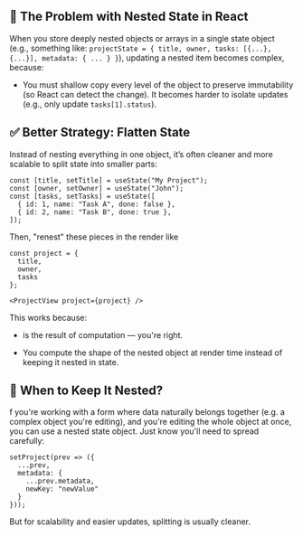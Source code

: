 ## 🔄 The Problem with Nested State in React

When you store deeply nested objects or arrays in a single state object (e.g., something like: `projectState = { title, owner, tasks: [{...}, {...}], metadata: { ... } }`), updating a nested item becomes complex, because:

- You must shallow copy every level of the object to preserve immutability (so React can detect the change). It becomes harder to isolate updates (e.g., only update `tasks[1].status`).

## ✅ Better Strategy: Flatten State
Instead of nesting everything in one object, it’s often cleaner and more scalable to split state into smaller parts:
```
const [title, setTitle] = useState("My Project");
const [owner, setOwner] = useState("John");
const [tasks, setTasks] = useState([
  { id: 1, name: "Task A", done: false },
  { id: 2, name: "Task B", done: true },
]);
```

Then, "renest" these pieces in the render like
```
const project = {
  title,
  owner,
  tasks
};

<ProjectView project={project} />
```

This works because:

-  is the result of computation — you're right.

- You compute the shape of the nested object at render time instead of keeping it nested in state.

## 🔧 When to Keep It Nested?
f you're working with a form where data naturally belongs together (e.g. a complex object you're editing), and you're editing the whole object at once, you can use a nested state object. Just know you'll need to spread carefully:

```
setProject(prev => ({
  ...prev,
  metadata: {
    ...prev.metadata,
    newKey: "newValue"
  }
}));
```

But for scalability and easier updates, splitting is usually cleaner.